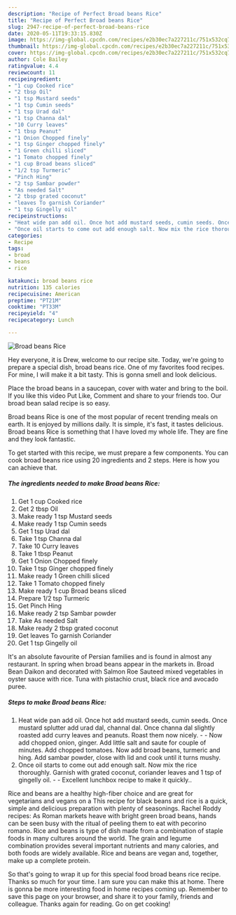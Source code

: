 ```yaml
---
description: "Recipe of Perfect Broad beans Rice"
title: "Recipe of Perfect Broad beans Rice"
slug: 2947-recipe-of-perfect-broad-beans-rice
date: 2020-05-11T19:33:15.830Z
image: https://img-global.cpcdn.com/recipes/e2b30ec7a227211c/751x532cq70/broad-beans-rice-recipe-main-photo.jpg
thumbnail: https://img-global.cpcdn.com/recipes/e2b30ec7a227211c/751x532cq70/broad-beans-rice-recipe-main-photo.jpg
cover: https://img-global.cpcdn.com/recipes/e2b30ec7a227211c/751x532cq70/broad-beans-rice-recipe-main-photo.jpg
author: Cole Bailey
ratingvalue: 4.4
reviewcount: 11
recipeingredient:
- "1 cup Cooked rice"
- "2 tbsp Oil"
- "1 tsp Mustard seeds"
- "1 tsp Cumin seeds"
- "1 tsp Urad dal"
- "1 tsp Channa dal"
- "10 Curry leaves"
- "1 tbsp Peanut"
- "1 Onion Chopped finely"
- "1 tsp Ginger chopped finely"
- "1 Green chilli sliced"
- "1 Tomato chopped finely"
- "1 cup Broad beans sliced"
- "1/2 tsp Turmeric"
- "Pinch Hing"
- "2 tsp Sambar powder"
- "As needed Salt"
- "2 tbsp grated coconut"
- "leaves To garnish Coriander"
- "1 tsp Gingelly oil"
recipeinstructions:
- "Heat wide pan add oil. Once hot add mustard seeds, cumin seeds. Once mustard splutter add urad dal, channal dal. Once channa dal slightly roasted add curry leaves and peanuts. Roast them now nicely.   Now add chopped onion, ginger. Add little salt and saute for couple of minutes. Add chopped tomatoes. Now add broad beans, turmeric and hing. Add sambar powder, close with lid and cook until it turns mushy."
- "Once oil starts to come out add enough salt. Now mix the rice thoroughly. Garnish with grated coconut, coriander leaves and 1 tsp of gingelly oil.  Excellent lunchbox recipe to make it quickly.."
categories:
- Recipe
tags:
- broad
- beans
- rice

katakunci: broad beans rice 
nutrition: 135 calories
recipecuisine: American
preptime: "PT21M"
cooktime: "PT33M"
recipeyield: "4"
recipecategory: Lunch

---
```



![Broad beans Rice](https://img-global.cpcdn.com/recipes/e2b30ec7a227211c/751x532cq70/broad-beans-rice-recipe-main-photo.jpg)

Hey everyone, it is Drew, welcome to our recipe site. Today, we're going to prepare a special dish, broad beans rice. One of my favorites food recipes. For mine, I will make it a bit tasty. This is gonna smell and look delicious.

Place the broad beans in a saucepan, cover with water and bring to the boil. If you like this video Put Like, Comment and share to your friends too. Our broad bean salad recipe is so easy.

Broad beans Rice is one of the most popular of recent trending meals on earth. It is enjoyed by millions daily. It is simple, it's fast, it tastes delicious. Broad beans Rice is something that I have loved my whole life. They are fine and they look fantastic.


To get started with this recipe, we must prepare a few components. You can cook broad beans rice using 20 ingredients and 2 steps. Here is how you can achieve that.

<!--inarticleads1-->

##### The ingredients needed to make Broad beans Rice:

1. Get 1 cup Cooked rice
1. Get 2 tbsp Oil
1. Make ready 1 tsp Mustard seeds
1. Make ready 1 tsp Cumin seeds
1. Get 1 tsp Urad dal
1. Take 1 tsp Channa dal
1. Take 10 Curry leaves
1. Take 1 tbsp Peanut
1. Get 1 Onion Chopped finely
1. Take 1 tsp Ginger chopped finely
1. Make ready 1 Green chilli sliced
1. Take 1 Tomato chopped finely
1. Make ready 1 cup Broad beans sliced
1. Prepare 1/2 tsp Turmeric
1. Get Pinch Hing
1. Make ready 2 tsp Sambar powder
1. Take As needed Salt
1. Make ready 2 tbsp grated coconut
1. Get leaves To garnish Coriander
1. Get 1 tsp Gingelly oil


It&#39;s an absolute favourite of Persian families and is found in almost any restaurant. In spring when broad beans appear in the markets in. Broad Bean Daikon and decorated with Salmon Roe Sauteed mixed vegetables in oyster sauce with rice. Tuna with pistachio crust, black rice and avocado puree. 

<!--inarticleads2-->

##### Steps to make Broad beans Rice:

1. Heat wide pan add oil. Once hot add mustard seeds, cumin seeds. Once mustard splutter add urad dal, channal dal. Once channa dal slightly roasted add curry leaves and peanuts. Roast them now nicely.  -  - Now add chopped onion, ginger. Add little salt and saute for couple of minutes. Add chopped tomatoes. Now add broad beans, turmeric and hing. Add sambar powder, close with lid and cook until it turns mushy.
1. Once oil starts to come out add enough salt. Now mix the rice thoroughly. Garnish with grated coconut, coriander leaves and 1 tsp of gingelly oil. -  - Excellent lunchbox recipe to make it quickly..


Rice and beans are a healthy high-fiber choice and are great for vegetarians and vegans on a This recipe for black beans and rice is a quick, simple and delicious preparation with plenty of seasonings. Rachel Roddy recipes: As Roman markets heave with bright green broad beans, hands can be seen busy with the ritual of peeling them to eat with pecorino romano. Rice and beans is type of dish made from a combination of staple foods in many cultures around the world. The grain and legume combination provides several important nutrients and many calories, and both foods are widely available. Rice and beans are vegan and, together, make up a complete protein. 

So that's going to wrap it up for this special food broad beans rice recipe. Thanks so much for your time. I am sure you can make this at home. There is gonna be more interesting food in home recipes coming up. Remember to save this page on your browser, and share it to your family, friends and colleague. Thanks again for reading. Go on get cooking!

